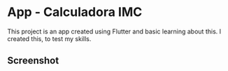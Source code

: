 # App - Calculadora IMC

This project is an app created using Flutter and basic learning about this.
I created this, to test my skills.

## Screenshot
